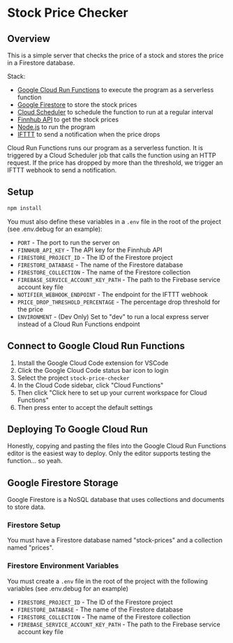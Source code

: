 # Stock Price Checker

## Overview

This is a simple server that checks the price of a stock and stores the price in a Firestore database.

Stack:

- [Google Cloud Run Functions](https://cloud.google.com/functions?hl=en) to execute the program as a serverless function
- [Google Firestore](https://cloud.google.com/firestore) to store the stock prices
- [Cloud Scheduler](https://cloud.google.com/scheduler) to schedule the function to run at a regular interval
- [Finnhub API](https://finnhub.io/docs/api/introduction) to get the stock prices
- [Node.js](https://nodejs.org/en) to run the program
- [IFTTT](https://ifttt.com) to send a notification when the price drops

Cloud Run Functions runs our program as a serverless function. It is triggered by a Cloud Scheduler job that calls the function using an HTTP request. If the price has dropped by more than the threshold, we trigger an IFTTT webhook to send a notification.

## Setup

```bash
npm install
```

You must also define these variables in a `.env` file in the root of the project (see .env.debug for an example):

- `PORT` - The port to run the server on
- `FINNHUB_API_KEY` - The API key for the Finnhub API
- `FIRESTORE_PROJECT_ID` - The ID of the Firestore project
- `FIRESTORE_DATABASE` - The name of the Firestore database
- `FIRESTORE_COLLECTION` - The name of the Firestore collection
- `FIREBASE_SERVICE_ACCOUNT_KEY_PATH` - The path to the Firebase service account key file
- `NOTIFIER_WEBHOOK_ENDPOINT` - The endpoint for the IFTTT webhook
- `PRICE_DROP_THRESHOLD_PERCENTAGE` - The percentage drop threshold for the price
- `ENVIRONMENT` - (Dev Only) Set to "dev" to run a local express server instead of a Cloud Run Functions endpoint

## Connect to Google Cloud Run Functions

1. Install the Google Cloud Code extension for VSCode
2. Click the Google Cloud Code status bar icon to login
3. Select the project `stock-price-checker`
4. In the Cloud Code sidebar, click "Cloud Functions"
5. Then click "Click here to set up your current workspace for Cloud Functions"
6. Then press enter to accept the default settings

## Deploying To Google Cloud Run

Honestly, copying and pasting the files into the Google Cloud Run Functions editor is the easiest way to deploy. Only the editor supports testing the function... so yeah.

## Google Firestore Storage

Google Firestore is a NoSQL database that uses collections and documents to store data.

### Firestore Setup

You must have a Firestore database named "stock-prices" and a collection named "prices".

### Firestore Environment Variables

You must create a `.env` file in the root of the project with the following variables (see .env.debug for an example)

- `FIRESTORE_PROJECT_ID` - The ID of the Firestore project
- `FIRESTORE_DATABASE` - The name of the Firestore database
- `FIRESTORE_COLLECTION` - The name of the Firestore collection
- `FIREBASE_SERVICE_ACCOUNT_KEY_PATH` - The path to the Firebase service account key file